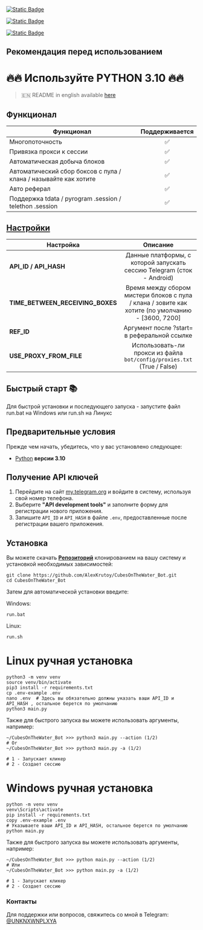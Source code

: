 [![Static Badge](https://img.shields.io/badge/Telegram-Channel-Link?style=for-the-badge&logo=Telegram&logoColor=white&logoSize=auto&color=blue)](https://t.me/cubesminingpool)

[![Static Badge](https://img.shields.io/badge/Telegram-Chat-yes?style=for-the-badge&logo=Telegram&logoColor=white&logoSize=auto&color=blue)](https://t.me/cubesminingpool)

[![Static Badge](https://img.shields.io/badge/Telegram-Bot%20Link-Link?style=for-the-badge&logo=Telegram&logoColor=white&logoSize=auto&color=blue)](https://t.me/cubesonthewater_bot?)


## Рекомендация перед использованием

# 🔥🔥 Используйте PYTHON 3.10 🔥🔥

> 🇪🇳 README in english available [here](README.md)

## Функционал  
| Функционал                                                      | Поддерживается |
|-----------------------------------------------------------------|:--------------:|
| Многопоточность                                                 |       ✅        |
| Привязка прокси к сессии                                        |       ✅        |
| Автоматическая добыча блоков                                    |       ✅        |
| Автоматический сбор боксов с пула / клана / называйте как хотите |       ✅        |
| Авто реферал                                                    |       ✅        |
| Поддержка tdata / pyrogram .session / telethon .session         |       ✅        |


## [Настройки](https://github.com/TheEmperorGh/CubesOnTheWaterBot/blob/main/.env-example/)
| Настройка                        |                                             Описание                                              |
|----------------------------------|:-------------------------------------------------------------------------------------------------:|
| **API_ID / API_HASH**            |              Данные платформы, с которой запускать сессию Telegram (сток - Android)               | 
| **TIME_BETWEEN_RECEIVING_BOXES** | Время между сбором мистери блоков с пула / клана / зовите как хотите (по умолчанию - [3600, 7200] |
| **REF_ID**                       |                            Аргумент после ?start= в реферальной ссылке                            |
| **USE_PROXY_FROM_FILE**          |              Использовать-ли прокси из файла `bot/config/proxies.txt` (True / False)              |

## Быстрый старт 📚

Для быстрой установки и последующего запуска - запустите файл run.bat на Windows или run.sh на Линукс

## Предварительные условия
Прежде чем начать, убедитесь, что у вас установлено следующее:
- [Python](https://www.python.org/downloads/) **версии 3.10**

## Получение API ключей
1. Перейдите на сайт [my.telegram.org](https://my.telegram.org) и войдите в систему, используя свой номер телефона.
2. Выберите **"API development tools"** и заполните форму для регистрации нового приложения.
3. Запишите `API_ID` и `API_HASH` в файле `.env`, предоставленные после регистрации вашего приложения.

## Установка
Вы можете скачать [**Репозиторий**](https://github.com/TheEmperorGh/CubesOnTheWaterBot) клонированием на вашу систему и установкой необходимых зависимостей:
```shell
git clone https://github.com/AlexKrutoy/CubesOnTheWater_Bot.git
cd CubesOnTheWater_Bot
```

Затем для автоматической установки введите:

Windows:
```shell
run.bat
```

Linux:
```shell
run.sh
```

# Linux ручная установка
```shell
python3 -m venv venv
source venv/bin/activate
pip3 install -r requirements.txt
cp .env-example .env
nano .env  # Здесь вы обязательно должны указать ваши API_ID и API_HASH , остальное берется по умолчанию
python3 main.py
```

Также для быстрого запуска вы можете использовать аргументы, например:
```shell
~/CubesOnTheWater_Bot >>> python3 main.py --action (1/2)
# Or
~/CubesOnTheWater_Bot >>> python3 main.py -a (1/2)

# 1 - Запускает кликер
# 2 - Создает сессию
```


# Windows ручная установка
```shell
python -m venv venv
venv\Scripts\activate
pip install -r requirements.txt
copy .env-example .env
# Указываете ваши API_ID и API_HASH, остальное берется по умолчанию
python main.py
```

Также для быстрого запуска вы можете использовать аргументы, например:
```shell
~/CubesOnTheWater_Bot >>> python main.py --action (1/2)
# Или
~/CubesOnTheWater_Bot >>> python main.py -a (1/2)

# 1 - Запускает кликер
# 2 - Создает сессию
```




### Контакты

Для поддержки или вопросов, свяжитесь со мной в Telegram: [@UNKNXWNPLXYA](https://t.me/UNKNXWNPLXYA)
